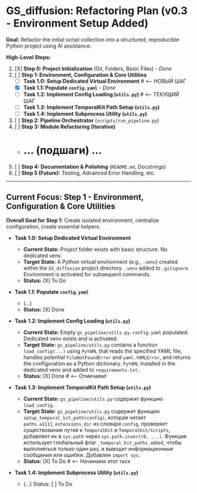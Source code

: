 # GS_diffusion: Refactoring Plan (v0.3 - Environment Setup Added)

**Goal:** Refactor the initial script collection into a structured, reproducible Python project using AI assistance.

**High-Level Steps:**

1.  [X] **Step 0: Project Initialization** (Git, Folders, Basic Files) - *Done*
2.  [ ] **Step 1: Environment, Configuration & Core Utilities**
    * [ ] **Task 1.0: Setup Dedicated Virtual Environment** # <-- НОВЫЙ ШАГ
    * [X] **Task 1.1: Populate `config.yaml`** - *Done*
    * [ ] **Task 1.2: Implement Config Loading (`utils.py`)** # <-- ТЕКУЩИЙ ШАГ
    * [ ] **Task 1.3: Implement TemporalKit Path Setup (`utils.py`)**
    * [ ] **Task 1.4: Implement Subprocess Utility (`utils.py`)**
3.  [ ] **Step 2: Pipeline Orchestrator** (`scripts/run_pipeline.py`)
4.  [ ] **Step 3: Module Refactoring (Iterative)**
    * # ... (подшаги) ...
5.  [ ] **Step 4: Documentation & Polishing** (`README.md`, Docstrings)
6.  [ ] **Step 5 (Future):** Testing, Advanced Error Handling, etc.

---

## Current Focus: Step 1 - Environment, Configuration & Core Utilities

**Overall Goal for Step 1:** Create isolated environment, centralize configuration, create essential helpers.

* **Task 1.0: Setup Dedicated Virtual Environment**
    * **Current State:** Project folder exists with basic structure. No dedicated venv.
    * **Target State:** A Python virtual environment (e.g., `.venv`) created within the `GS_diffusion` project directory. `.venv` added to `.gitignore`. Environment is activated for subsequent commands.
    * **Status:** [X] To Do

* **Task 1.1: Populate `config.yaml`**
    * (...)
    * **Status:** [X] Done

* **Task 1.2: Implement Config Loading (`utils.py`)**
    * **Current State:** Empty `gs_pipeline/utils.py`. `config.yaml` populated. Dedicated venv exists and is activated.
    * **Target State:** `gs_pipeline/utils.py` contains a function `load_config(...)` using `PyYAML` that reads the specified YAML file, handles potential `FileNotFoundError` and `yaml.YAMLError`, and returns the configuration as a Python dictionary. `PyYAML` installed in the dedicated venv and added to `requirements.txt`.
    * **Status:** [X] Done # <-- Отмечаем!

* **Task 1.3: Implement TemporalKit Path Setup (`utils.py`)**
    * **Current State:** `gs_pipeline/utils.py` содержит функцию `load_config`.
    * **Target State:** `gs_pipeline/utils.py` содержит функцию `setup_temporal_kit_path(config)`, которая читает `paths.a1111_extensions_dir` из словаря `config`, проверяет существование путей к `TemporalKit` и `TemporalKit/scripts`, добавляет их в `sys.path` через `sys.path.insert(0, ...)`. Функция использует глобальный флаг `_temporal_kit_paths_added`, чтобы выполняться только один раз, и выводит информационные сообщения или ошибки. Добавлен `import sys`.
    * **Status:** [X] To Do # <-- Начинаем этот таск

* **Task 1.4: Implement Subprocess Utility (`utils.py`)**
    * (...) Status: [ ] To Do